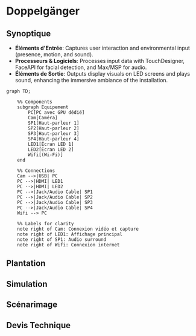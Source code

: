 # Doppelgänger

## Synoptique

- **Éléments d'Entrée**: Captures user interaction and environmental input (presence, motion, and sound).
- **Processeurs & Logiciels**: Processes input data with TouchDesigner, FaceAPI for facial detection, and Max/MSP for audio.
- **Éléments de Sortie**: Outputs display visuals on LED screens and plays sound, enhancing the immersive ambiance of the installation.

```mermaid
graph TD;

    %% Components
    subgraph Equipement
        PC[PC avec GPU dédié]
        Cam[Caméra]
        SP1[Haut-parleur 1]
        SP2[Haut-parleur 2]
        SP3[Haut-parleur 3]
        SP4[Haut-parleur 4]
        LED1[Écran LED 1]
        LED2[Écran LED 2]
        Wifi[(Wi-Fi)]
    end

    %% Connections
    Cam -->|USB| PC
    PC -->|HDMI| LED1
    PC -->|HDMI| LED2
    PC -->|Jack/Audio Cable| SP1
    PC -->|Jack/Audio Cable| SP2
    PC -->|Jack/Audio Cable| SP3
    PC -->|Jack/Audio Cable| SP4
    Wifi --> PC

    %% Labels for clarity
    note right of Cam: Connexion vidéo et capture
    note right of LED1: Affichage principal
    note right of SP1: Audio surround
    note right of Wifi: Connexion internet
```

## Plantation

## Simulation

## Scénarimage

## Devis Technique
